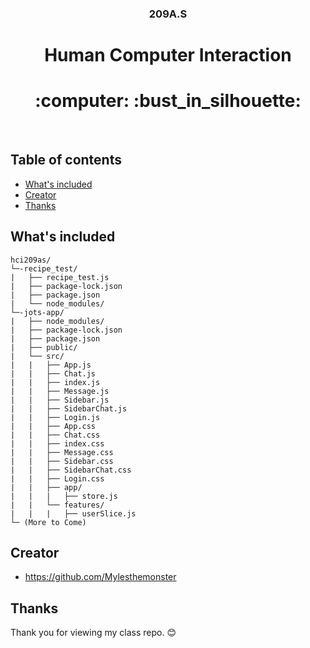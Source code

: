 <p align="center">
  <h3 align="center">209A.S</h3>
  <p align="center">
    <h1 align="center">Human Computer Interaction</h1>
    <h1 align="center">:computer: :bust_in_silhouette:</h1>
    <br>
  </p>
</p>

## Table of contents
- [What's included](#whats-included)
- [Creator](#creator)
- [Thanks](#thanks)

## What's included

```text
hci209as/
└─-recipe_test/
|   ├── recipe_test.js
|   ├── package-lock.json
|   ├── package.json
|   └── node_modules/
└─-jots-app/
|   ├── node_modules/
|   ├── package-lock.json
|   ├── package.json
|   ├── public/
|   └── src/
|   |   ├── App.js
|   |   ├── Chat.js
|   |   ├── index.js
|   |   ├── Message.js
|   |   ├── Sidebar.js
|   |   ├── SidebarChat.js
|   |   ├── Login.js
|   |   ├── App.css
|   |   ├── Chat.css
|   |   ├── index.css
|   |   ├── Message.css
|   |   ├── Sidebar.css
|   |   ├── SidebarChat.css
|   |   ├── Login.css
|   |   ├── app/
|   |   |   ├── store.js
|   |   └── features/
|   |   |   ├── userSlice.js
└─ (More to Come)
```
## Creator

- <https://github.com/Mylesthemonster>

## Thanks

Thank you for viewing my class repo. :blush:
